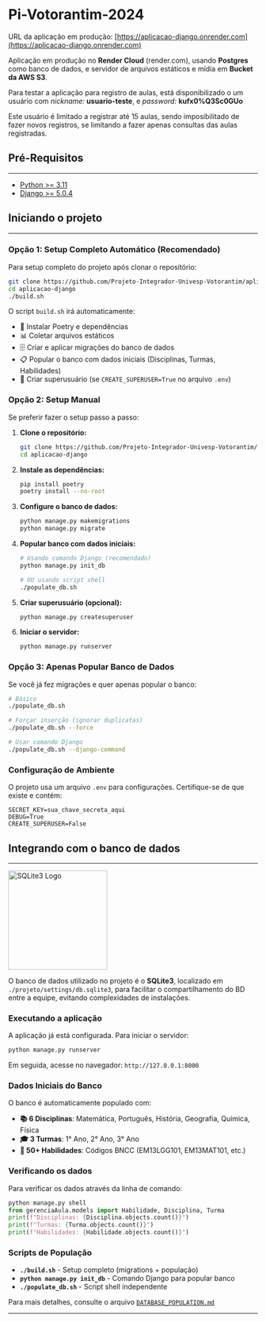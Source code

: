 # Pi-Votorantim-2024

URL da aplicação em produção: [https://aplicacao-django.onrender.com](https://aplicacao-django.onrender.com)

Aplicação em produção no **Render Cloud** (render.com), usando **Postgres** como banco de dados, e servidor de arquivos estáticos e mídia em **Bucket da AWS S3**.

Para testar a aplicação para registro de aulas, está disponibilizado o um usuário com _nickname:_ **usuario-teste**, e _password:_ **kufx0%Q3Sc0GUo**

Este usuário é limitado a registrar até 15 aulas, sendo imposibilitado de fazer novos registros, se limitando a fazer apenas consultas das aulas registradas.

## Pré-Requisitos

---

-   [Python >= 3.11](https://www.python.org/downloads/)
-   [Django >= 5.0.4](https://docs.djangoproject.com/en/5.0/intro/install/)

## Iniciando o projeto

---

### Opção 1: Setup Completo Automático (Recomendado)

Para setup completo do projeto após clonar o repositório:

```bash
git clone https://github.com/Projeto-Integrador-Univesp-Votorantim/aplicacao-django.git
cd aplicacao-django
./build.sh
```

O script `build.sh` irá automaticamente:

-   🔧 Instalar Poetry e dependências
-   📊 Coletar arquivos estáticos
-   🗄️ Criar e aplicar migrações do banco de dados
-   📋 Popular o banco com dados iniciais (Disciplinas, Turmas, Habilidades)
-   👤 Criar superusuário (se `CREATE_SUPERUSER=True` no arquivo `.env`)

### Opção 2: Setup Manual

Se preferir fazer o setup passo a passo:

1. **Clone o repositório:**

    ```bash
    git clone https://github.com/Projeto-Integrador-Univesp-Votorantim/aplicacao-django.git
    cd aplicacao-django
    ```

2. **Instale as dependências:**

    ```bash
    pip install poetry
    poetry install --no-root
    ```

3. **Configure o banco de dados:**

    ```bash
    python manage.py makemigrations
    python manage.py migrate
    ```

4. **Popular banco com dados iniciais:**

    ```bash
    # Usando comando Django (recomendado)
    python manage.py init_db

    # OU usando script shell
    ./populate_db.sh
    ```

5. **Criar superusuário (opcional):**

    ```bash
    python manage.py createsuperuser
    ```

6. **Iniciar o servidor:**
    ```bash
    python manage.py runserver
    ```

### Opção 3: Apenas Popular Banco de Dados

Se você já fez migrações e quer apenas popular o banco:

```bash
# Básico
./populate_db.sh

# Forçar inserção (ignorar duplicatas)
./populate_db.sh --force

# Usar comando Django
./populate_db.sh --django-command
```

### Configuração de Ambiente

O projeto usa um arquivo `.env` para configurações. Certifique-se de que existe e contém:

```env
SECRET_KEY=sua_chave_secreta_aqui
DEBUG=True
CREATE_SUPERUSER=False
```

## Integrando com o banco de dados

---

<img src="https://cdn.jsdelivr.net/gh/devicons/devicon@latest/icons/sqlite/sqlite-original-wordmark.svg" style="width: 200px;" alt="SQLite3 Logo" />

O banco de dados utilizado no projeto é o **SQLite3**, localizado em `./projeto/settings/db.sqlite3`, para facilitar o compartilhamento do BD entre a equipe, evitando complexidades de instalações.

### Executando a aplicação

A aplicação já está configurada. Para iniciar o servidor:

```bash
python manage.py runserver
```

Em seguida, acesse no navegador: `http://127.0.0.1:8000`

### Dados Iniciais do Banco

O banco é automaticamente populado com:

-   **📚 6 Disciplinas**: Matemática, Português, História, Geografia, Química, Física
-   **🎓 3 Turmas**: 1° Ano, 2° Ano, 3° Ano
-   **🎯 50+ Habilidades**: Códigos BNCC (EM13LGG101, EM13MAT101, etc.)

### Verificando os dados

Para verificar os dados através da linha de comando:

```python
python manage.py shell
from gerenciaAula.models import Habilidade, Disciplina, Turma
print(f"Disciplinas: {Disciplina.objects.count()}")
print(f"Turmas: {Turma.objects.count()}")
print(f"Habilidades: {Habilidade.objects.count()}")
```

### Scripts de População

-   **`./build.sh`** - Setup completo (migrations + população)
-   **`python manage.py init_db`** - Comando Django para popular banco
-   **`./populate_db.sh`** - Script shell independente

Para mais detalhes, consulte o arquivo [`DATABASE_POPULATION.md`](DATABASE_POPULATION.md)

<hr>

